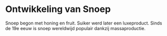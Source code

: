 # Ontwikkeling van Snoep

Snoep begon met honing en fruit. Suiker werd later een luxeproduct. Sinds de 19e eeuw is snoep wereldwijd populair dankzij massaproductie.
